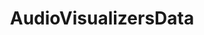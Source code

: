 ---
layout: default
title: AudioVisualizersData
nav_order: 5
has_children: false
parent: Data Types

permalink: /docs/v2_0_0/datatypes/AudioVisualizersData
---